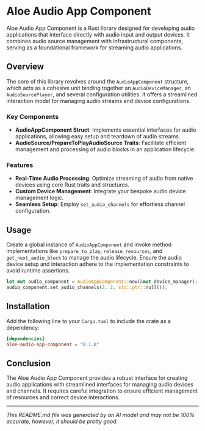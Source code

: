 # Aloe Audio App Component

Aloe Audio App Component is a Rust library designed for developing audio applications that interface directly with audio input and output devices. It combines audio source management with infrastructural components, serving as a foundational framework for streaming audio applications.

## Overview

The core of this library revolves around the `AudioAppComponent` structure, which acts as a cohesive unit binding together an `AudioDeviceManager`, an `AudioSourcePlayer`, and several configuration utilities. It offers a streamlined interaction model for managing audio streams and device configurations.

### Key Components

- **AudioAppComponent Struct**: Implements essential interfaces for audio applications, allowing easy setup and teardown of audio streams.
- **AudioSource/PrepareToPlayAudioSource Traits**: Facilitate efficient management and processing of audio blocks in an application lifecycle.

### Features

- **Real-Time Audio Processing**: Optimize streaming of audio from native devices using core Rust traits and structures.
- **Custom Device Management**: Integrate your bespoke audio device management logic.
- **Seamless Setup**: Employ `set_audio_channels` for effortless channel configuration.

## Usage

Create a global instance of `AudioAppComponent` and invoke method implementations like `prepare_to_play`, `release_resources`, and `get_next_audio_block` to manage the audio lifecycle. Ensure the audio device setup and interaction adhere to the implementation constraints to avoid runtime assertions.

```rust
let mut audio_component = AudioAppComponent::new(&mut device_manager);
audio_component.set_audio_channels(2, 2, std::ptr::null());
```

## Installation

Add the following line to your `Cargo.toml` to include the crate as a dependency:

```toml
[dependencies]
aloe-audio-app-component = "0.1.0"
```

## Conclusion

The Aloe Audio App Component provides a robust interface for creating audio applications with streamlined interfaces for managing audio devices and channels. It requires careful integration to ensure efficient management of resources and correct device interactions.

---

*This README.md file was generated by an AI model and may not be 100% accurate, however, it should be pretty good.*